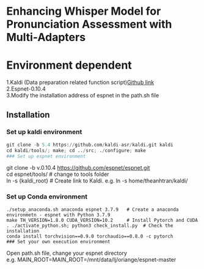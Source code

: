 # Enhancing Whisper Model for Pronunciation Assessment with Multi-Adapters

# Environment dependent
1.Kaldi (Data preparation related function script)[Github link](https://github.com/kaldi-asr/kaldi)  
2.Espnet-0.10.4  
3.Modify the installation address of espnet in the path.sh file  
## Installation  
### Set up kaldi environment  
```python  
git clone -b 5.4 https://github.com/kaldi-asr/kaldi.git kaldi  
cd kaldi/tools/; make; cd ../src; ./configure; make  
### Set up espnet environment
```
git clone -b v.0.10.4 https://github.com/espnet/espnet.git  
cd espnet/tools/        # change to tools folder  
ln -s {kaldi_root}      # Create link to Kaldi. e.g. ln -s home/theanhtran/kaldi/  
### Set up Conda environment  
```
./setup_anaconda.sh anaconda espnet 3.7.9   # Create a anaconda environmetn - espnet with Python 3.7.9  
make TH_VERSION=1.8.0 CUDA_VERSION=10.2     # Install Pytorch and CUDA  
. ./activate_python.sh; python3 check_install.py  # Check the installation  
conda install torchvision==0.9.0 torchaudio==0.8.0 -c pytorch  
### Set your own execution environment
```
Open path.sh file, change your espnet directory  
e.g. MAIN_ROOT=MAIN_ROOT=/mnt/data/lj/oriange/espnet-master  

